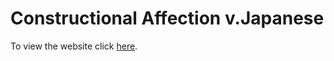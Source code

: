 # Constructional Affection v.Japanese

To view the website click [here](https://chase-owens.github.io/CA_Japanese/).
